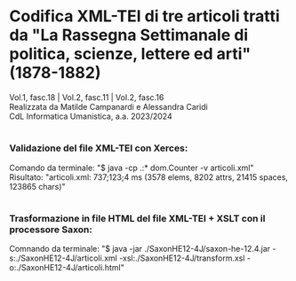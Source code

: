 # Codifica XML-TEI di tre articoli tratti da "La Rassegna Settimanale di politica, scienze, lettere ed arti" (1878-1882)
Vol.1, fasc.18 | Vol.2, fasc.11 | Vol.2, fasc.16</br>
Realizzata da Matilde Campanardi e Alessandra Caridi</br>
CdL Informatica Umanistica, a.a. 2023/2024</br>

# <h3>Validazione del file XML-TEI con Xerces:</h3>
Comando da terminale: "$ java -cp .:* dom.Counter -v articoli.xml"</br>
Risultato: "articoli.xml: 737;123;4 ms (3578 elems, 8202 attrs, 21415 spaces, 123865 chars)"</br>

# <h3>Trasformazione in file HTML del file XML-TEI + XSLT con il processore Saxon:</h3>
Comnando da terminale: "$ java -jar ./SaxonHE12-4J/saxon-he-12.4.jar -s:./SaxonHE12-4J/articoli.xml -xsl:./SaxonHE12-4J/transform.xsl -o:./SaxonHE12-4J/articoli.html"


